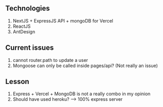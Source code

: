## Technologies

1. NextJS + ExpressJS API + mongoDB for Vercel
2. ReactJS
3. AntDesign

## Current issues

1. cannot router.path to update a user
2. Mongoose can only be called inside pages/api? (Not really an issue)

## Lesson

1. Express + Vercel + MongoDB is not a really combo in my opinion
2. Should have used heroku? --> 100% express server
